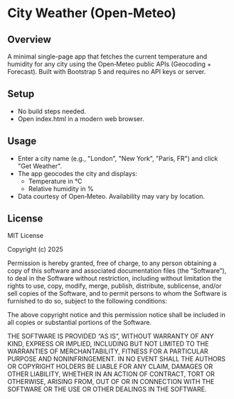# City Weather (Open‑Meteo)

## Overview
A minimal single-page app that fetches the current temperature and humidity for any city using the Open‑Meteo public APIs (Geocoding + Forecast). Built with Bootstrap 5 and requires no API keys or server.

## Setup
- No build steps needed.
- Open index.html in a modern web browser.

## Usage
- Enter a city name (e.g., "London", "New York", "Paris, FR") and click "Get Weather".
- The app geocodes the city and displays:
  - Temperature in °C
  - Relative humidity in %
- Data courtesy of Open‑Meteo. Availability may vary by location.

## License
MIT License

Copyright (c) 2025

Permission is hereby granted, free of charge, to any person obtaining a copy of this software and associated documentation files (the “Software”), to deal in the Software without restriction, including without limitation the rights to use, copy, modify, merge, publish, distribute, sublicense, and/or sell copies of the Software, and to permit persons to whom the Software is furnished to do so, subject to the following conditions:

The above copyright notice and this permission notice shall be included in all copies or substantial portions of the Software.

THE SOFTWARE IS PROVIDED “AS IS”, WITHOUT WARRANTY OF ANY KIND, EXPRESS OR IMPLIED, INCLUDING BUT NOT LIMITED TO THE WARRANTIES OF MERCHANTABILITY, FITNESS FOR A PARTICULAR PURPOSE AND NONINFRINGEMENT. IN NO EVENT SHALL THE AUTHORS OR COPYRIGHT HOLDERS BE LIABLE FOR ANY CLAIM, DAMAGES OR OTHER LIABILITY, WHETHER IN AN ACTION OF CONTRACT, TORT OR OTHERWISE, ARISING FROM, OUT OF OR IN CONNECTION WITH THE SOFTWARE OR THE USE OR OTHER DEALINGS IN THE SOFTWARE.
